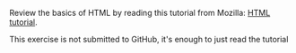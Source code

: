 Review the basics of HTML by reading this tutorial from Mozilla: [HTML tutorial](https://developer.mozilla.org/en-US/docs/Learn/Getting_started_with_the_web/HTML_basics).

This exercise is not submitted to GitHub, it's enough to just read the tutorial